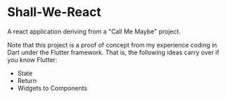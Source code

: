 # Shall-We-React
A react application deriving from a "Call Me Maybe" project.

Note that this project is a proof of concept from my experience coding in Dart under the Flutter framework. 
That is, the following ideas carry over if you know Flutter:
* State
* Return
* Widgets to Components

